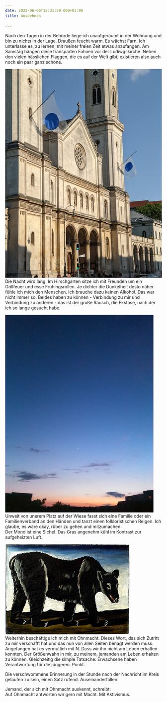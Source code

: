 ```yaml
---
date: 2022-06-06T12:31:59.000+02:00
title: Ausdehnen

---
```

Nach den Tagen in der Behörde liege ich unaufgeräumt in der Wohnung und bin zu nichts in der Lage. Draußen feucht warm. Es wächst Farn. Ich unterlasse es, zu lernen, mit meiner freien Zeit etwas anzufangen. Am Samstag hängen diese transparten Fahnen vor der Ludiwgskirche. Neben den vielen hässlichen Flaggen, die es auf der Welt gibt, existieren also auch noch ein paar ganz schöne.

![](/uploads/ludwigskirche.jpg)  
Die Nacht wird lang. Im Hirschgarten sitze ich mit Freunden um ein Grillfeuer und esse Frühingsrollen. Je dichter die Dunkelheit desto näher fühle ich mich den Menschen. Ich brauche dazu keinen Alkohol. Das war nicht immer so. Beides haben zu können - Verbindung zu mir und Verbindung zu anderen - das ist der große Rausch, die Ekstase, nach der ich so lange gesucht habe. 

![](/uploads/himmel-n.jpg)  
Unweit von unerem Platz auf der Wiese fasst sich eine Familie oder ein Familienverband an den Händen und tanzt einen folkloristischen Reigen. Ich glaube, es wäre okay, rüber zu gehen und mitzumachen.  
Der Mond ist eine Sichel. Das Gras angenehm kühl im Kontrast zur aufgeheizten Luft.

![](/uploads/niko_pirosmani-_black_bear.jpg)  
Weiterhin beschäftige ich mich mit Ohnmacht. Dieses Wort, das sich Zutritt zu mir verschafft hat und das nun von allen Seiten benagt werden muss. Angefangen hat es vermutlich mit N. Dass wir ihn nicht am Leben erhalten konnten. Der Größenwahn in mir, zu meinem, jemanden am Leben erhalten zu können. Gleichzeitig die simple Tatsache: Erwachsene haben Verantwortung für die jüngeren. Punkt. 

Die verschwommene Erinnerung in der Stunde nach der Nachricht im Kreis gelaufen zu sein, einen Satz rufend. Auseinanderfallen.

Jemand, der sich mit Ohnmacht auskennt, schreibt:   
Auf Ohnmacht antworten wir gern mit Macht. Mit Aktivismus.